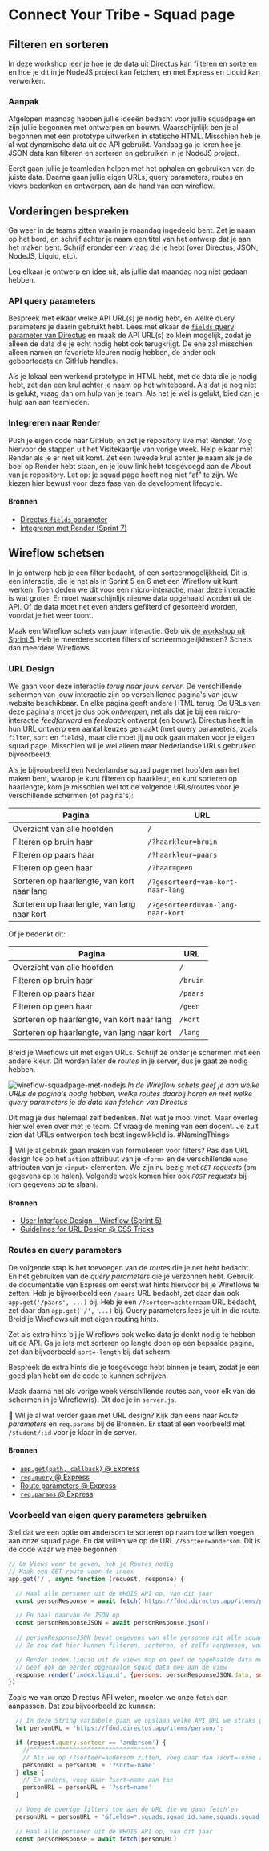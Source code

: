 
# Connect Your Tribe - Squad page

## Filteren en sorteren

In deze workshop leer je hoe je de data uit Directus kan filteren en sorteren en hoe je dit in je NodeJS project kan fetchen, en met Express en Liquid kan verwerken. 


### Aanpak

Afgelopen maandag hebben jullie ideeën bedacht voor jullie squadpage en zijn jullie begonnen met ontwerpen en bouwn. Waarschijnlijk ben je al begonnen met een prototype uitwerken in statische HTML. Misschien heb je al wat dynamische data uit de API gebruikt. Vandaag ga je leren hoe je JSON data kan filteren en sorteren en gebruiken in je NodeJS project.

Eerst gaan jullie je teamleden helpen met het ophalen en gebruiken van de juiste data. Daarna gaan jullie eigen URLs, query parameters, routes en views bedenken en ontwerpen, aan de hand van een wireflow.


## Vorderingen bespreken

Ga weer in de teams zitten waarin je maandag ingedeeld bent. Zet je naam op het bord, en schrijf achter je naam een titel van het ontwerp dat je aan het maken bent. Schrijf eronder een vraag die je hebt (over Directus, JSON, NodeJS, Liquid, etc).

Leg elkaar je ontwerp en idee uit, als jullie dat maandag nog niet gedaan hebben.

### API query parameters

Bespreek met elkaar welke API URL(s) je nodig hebt, en welke query parameters je daarin gebruikt hebt. Lees met elkaar de [`fields` query parameter van Directus](https://directus.io/docs/guides/connect/query-parameters#fields) en maak de API URL(s) zo klein mogelijk, zodat je alleen de data die je echt nodig hebt ook terugkrijgt. De ene zal misschien alleen namen en favoriete kleuren nodig hebben, de ander ook geboortedata en GitHub handles.

Als je lokaal een werkend prototype in HTML hebt, met de data die je nodig hebt, zet dan een krul achter je naam op het whiteboard. Als dat je nog niet is gelukt, vraag dan om hulp van je team. Als het je wel is gelukt, bied dan je hulp aan aan teamleden.

### Integreren naar Render

Push je eigen code naar GitHub, en zet je repository live met Render. Volg hiervoor de stappen uit het Visitekaartje van vorige week. Help elkaar met Render als je er niet uit komt. Zet een tweede krul achter je naam als je de boel op Render hebt staan, en je jouw link hebt toegevoegd aan de About van je repository. Let op: je squad page hoeft nog niet “af” te zijn. We kiezen hier bewust voor deze fase van de development lifecycle.

#### Bronnen

- [Directus `fields` parameter](https://directus.io/docs/guides/connect/query-parameters#fields)
- [Integreren met Render (Sprint 7)](https://github.com/fdnd-task/connect-your-tribe-profile-card/blob/main/docs/visitekaartje-met-nodejs.md#visitekaartje-integreren-en-live-testen)


## Wireflow schetsen

In je ontwerp heb je een filter bedacht, of een sorteermogelijkheid. Dit is een interactie, die je net als in Sprint 5 en 6 met een Wireflow uit kunt werken. Toen deden we dit voor een micro-interactie, maar deze interactie is wat groter. Er moet waarschijnlijk nieuwe data opgehaald worden uit de API. Of de data moet net even anders gefilterd of gesorteerd worden, voordat je het weer toont.

Maak een Wireflow schets van jouw interactie. Gebruik [de workshop uit Sprint 5](https://github.com/fdnd-task/fix-the-flow-interactive-website/blob/main/docs/user-interface-design.md#wireflow). Heb je meerdere soorten filters of sorteermogelijkheden? Schets dan meerdere Wireflows.

### URL Design

We gaan voor deze interactie _terug naar jouw server_. De verschillende schermen van jouw interactie zijn op verschillende pagina's van jouw website beschikbaar. En elke pagina geeft andere HTML terug. De URLs van deze pagina's moet je dus ook _ontwerpen_, net als dat je bij een micro-interactie _feedforward_ en _feedback_ ontwerpt (en bouwt). Directus heeft in hun URL ontwerp een aantal keuzes gemaakt (met query parameters, zoals `filter`, `sort` en `fields`), maar die moet jij nu ook gaan maken voor je eigen squad page. Misschien wil je wel alleen maar Nederlandse URLs gebruiken bijvoorbeeld.

Als je bijvoorbeeld een Nederlandse squad page met hoofden aan het maken bent, waarop je kunt filteren op haarkleur, en kunt sorteren op haarlengte, kom je misschien wel tot de volgende URLs/routes voor je verschillende schermen (of pagina's):

| Pagina  | URL |
| --- | --- |
| Overzicht van alle hoofden | `/` |
| Filteren op bruin haar | `/?haarkleur=bruin` |
| Filteren op paars haar | `/?haarkleur=paars` |
| Filteren op geen haar | `/?haar=geen` |
| Sorteren op haarlengte, van kort naar lang | `/?gesorteerd=van-kort-naar-lang` |
| Sorteren op haarlengte, van lang naar kort | `/?gesorteerd=van-lang-naar-kort` |

Of je bedenkt dit:

| Pagina  | URL |
| --- | --- |
| Overzicht van alle hoofden | `/` |
| Filteren op bruin haar | `/bruin` |
| Filteren op paars haar | `/paars` |
| Filteren op geen haar | `/geen` |
| Sorteren op haarlengte, van kort naar lang | `/kort` |
| Sorteren op haarlengte, van lang naar kort | `/lang` |

Breid je Wireflows uit met eigen URLs. Schrijf ze onder je schermen met een andere kleur. Dit worden later de _routes_ in je server, dus je gaat ze nodig hebben.

![wireflow-squadpage-met-nodejs](wireflow.jpg)
*In de Wireflow schets geef je aan welke URLs de pagina's nodig hebben, welke routes daarbij horen en met welke query parameters je de data kan fetchen van Directus*

Dit mag je dus helemaal zelf bedenken. Net wat je mooi vindt. Maar overleg hier wel even over met je team. Of vraag de mening van een docent. Je zult zien dat URLs ontwerpen toch best ingewikkeld is. #NamingThings

💪 Wil je al gebruik gaan maken van formulieren voor filters? Pas dan URL design toe op het `action` attribuut van je `<form>` en de verschillende `name` attributen van je `<input>` elementen. We zijn nu bezig met _`GET` requests_ (om gegevens op te halen). Volgende week komen hier ook _`POST` requests_ bij (om gegevens op te slaan).

#### Bronnen

- [User Interface Design - Wireflow (Sprint 5)](https://github.com/fdnd-task/fix-the-flow-interactive-website/blob/main/docs/user-interface-design.md#wireflow)
- [Guidelines for URL Design @ CSS Tricks](https://css-tricks.com/guidelines-for-uri-design/)


### Routes en query parameters

De volgende stap is het toevoegen van de _routes_ die je net hebt bedacht. En het gebruiken van de _query parameters_ die je verzonnen hebt. Gebruik de documentatie van Express om eerst wat hints hiervoor bij je Wireflows te zetten. Heb je bijvoorbeeld een `/paars` URL bedacht, zet daar dan ook `app.get('/paars', ...)` bij. Heb je een `/?sorteer=achternaam` URL bedacht, zet daar dan `app.get('/', ...)` bij. Query parameters lees je uit in die route. Breid je Wireflows uit met eigen routing hints.

Zet als extra hints bij je Wireflows ook welke data je denkt nodig te hebben uit de API. Ga je iets met sorteren op lengte doen op een bepaalde pagina, zet dan bijvoorbeeld `sort=-length` bij dat scherm.

Bespreek de extra hints die je toegevoegd hebt binnen je team, zodat je een goed plan hebt om de code te kunnen schrijven.

Maak daarna net als vorige week verschillende routes aan, voor elk van de schermen in je Wireflow(s). Dit doe je in `server.js`.

💪 Wil je al wat verder gaan met URL design? Kijk dan eens naar _Route parameters_ en `req.params` bij de Bronnen. Er staat al een voorbeeld met `/student/:id` voor je klaar in de server.

#### Bronnen

- [`app.get(path, callback)` @ Express](https://expressjs.com/en/5x/api.html#app.get.method)
- [`req.query` @ Express](https://expressjs.com/en/5x/api.html#req.query)
- [Route parameters @ Express](https://expressjs.com/en/guide/routing.html#route-parameters)
- [`req.params` @ Express](https://expressjs.com/en/5x/api.html#req.params)


### Voorbeeld van eigen query parameters gebruiken

Stel dat we een optie om andersom te sorteren op naam toe willen voegen aan onze squad page. En dat willen we op de URL `/?sorteer=andersom`. Dit is de code waar we mee begonnen:

```js
// Om Views weer te geven, heb je Routes nodig
// Maak een GET route voor de index
app.get('/', async function (request, response) {

  // Haal alle personen uit de WHOIS API op, van dit jaar
  const personResponse = await fetch('https://fdnd.directus.app/items/person/?sort=name&fields=*,squads.squad_id.name,squads.squad_id.cohort&filter={"_and":[{"squads":{"squad_id":{"tribe":{"name":"FDND Jaar 1"}}}},{"squads":{"squad_id":{"cohort":"2425"}}}]}')

  // En haal daarvan de JSON op
  const personResponseJSON = await personResponse.json()
  
  // personResponseJSON bevat gegevens van alle personen uit alle squads van dit jaar
  // Je zou dat hier kunnen filteren, sorteren, of zelfs aanpassen, voordat je het doorgeeft aan de view

  // Render index.liquid uit de views map en geef de opgehaalde data mee als variabele, genaamd persons
  // Geef ook de eerder opgehaalde squad data mee aan de view
  response.render('index.liquid', {persons: personResponseJSON.data, squads: squadResponseJSON.data})
})
```

Zoals we van onze Directus API weten, moeten we onze `fetch` dan aanpassen. Dat zou bijvoorbeeld zo kunnen:

```js
  // In deze String variabele gaan we opslaan welke API URL we straks gaan fetch'en
  let personURL = 'https://fdnd.directus.app/items/person/';

  if (request.query.sorteer == 'andersom') {
    //^^^^^^^^^^^^^^^^^^^^^^^^^^^^^^^^^^^
    // Als we op /?sorteer=andersom zitten, voeg daar dan ?sort=-name aan toe
    personURL = personURL + '?sort=-name'
  } else {
    // En anders, voeg daar ?sort=name aan toe
    personURL = personURL + '?sort=name'
  }

  // Voeg de overige filters toe aan de URL die we gaan fetch'en
  personURL = personURL + '&fields=*,squads.squad_id.name,squads.squad_id.cohort&filter={"_and":[{"squads":{"squad_id":{"tribe":{"name":"FDND Jaar 1"}}}},{"squads":{"squad_id":{"cohort":"2425"}}}]}'

  // Haal alle personen uit de WHOIS API op, van dit jaar
  const personResponse = await fetch(personURL)
```
